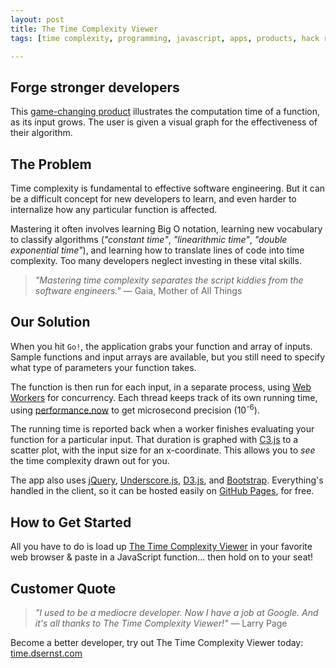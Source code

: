 ```yaml
---
layout: post
title: The Time Complexity Viewer
tags: [time complexity, programming, javascript, apps, products, hack reactor]

---
```


## Forge stronger developers

This [game-changing product](http://time.dsernst.com) illustrates the computation time of a function, as its input grows. The user is given a visual graph for the effectiveness of their algorithm.

## The Problem ##
Time complexity is fundamental to effective software engineering. But it can be a difficult concept for new developers to learn, and even harder to internalize how any particular function is affected.

Mastering it often involves learning Big O notation, learning new vocabulary to classify algorithms (*"constant time"*, *"linearithmic time"*, *"double exponential time"*), and learning how to translate lines of code into time complexity. Too many developers neglect investing in these vital skills.

> *"Mastering time complexity separates the script kiddies from the software engineers."* — Gaia, Mother of All Things

## Our Solution ##
When you hit `Go!`, the application grabs your function and array of inputs. Sample functions and input arrays are available, but you still need to specify what type of parameters your function takes.

The function is then run for each input, in a separate process, using [Web Workers](https://developer.mozilla.org/en-US/docs/Web/API/Web_Workers_API) for concurrency. Each thread keeps track of its own running time, using [performance.now](https://developer.mozilla.org/en-US/docs/Web/API/Performance.now) to get microsecond precision (10<sup>-6</sup>).

The running time is reported back when a worker finishes evaluating your function for a particular input. That duration is graphed with [C3.js](http://c3js.org/) to a scatter plot, with the input size for an x-coordinate. This allows you to *see* the time complexity drawn out for you.

The app also uses [jQuery](http://jquery.com/), [Underscore.js](http://underscorejs.org/), [D3.js](http://d3js.org/), and [Bootstrap](http://getbootstrap.com/). Everything's handled in the client, so it can be hosted easily on [GitHub Pages](https://pages.github.com/), for free.

## How to Get Started ##
All you have to do is load up [The Time Complexity Viewer](http://time.dsernst.com) in your favorite web browser & paste in a JavaScript function... then hold on to your seat!


## Customer Quote ##
> *"I used to be a mediocre developer. Now I have a job at Google. And it's all thanks to The Time Complexity Viewer!"* — Larry Page

Become a better developer, try out The Time Complexity Viewer today: [time.dsernst.com](http://time.dsernst.com/)
